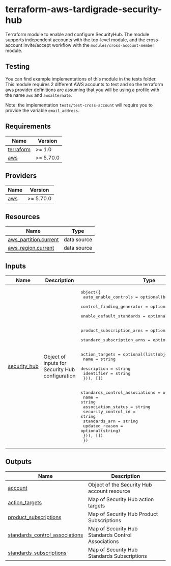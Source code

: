 # terraform-aws-tardigrade-security-hub
Terraform module to enable and configure SecurityHub. The module supports independent
accounts with the top-level module, and the cross-account invite/accept workflow with
the `modules/cross-account-member` module.

## Testing
You can find example implementations of this module in the tests folder. This module
requires 2 different AWS accounts to test and so the terraform aws provider definitions
are assuming that you will be using a profile with the name `aws` and `awsalternate`.

Note: the implementation `tests/test-cross-account` will require you to provide the variable
`email_address`.

<!-- BEGIN TFDOCS -->
## Requirements

| Name | Version |
|------|---------|
| <a name="requirement_terraform"></a> [terraform](#requirement\_terraform) | >= 1.0 |
| <a name="requirement_aws"></a> [aws](#requirement\_aws) | >= 5.70.0 |

## Providers

| Name | Version |
|------|---------|
| <a name="provider_aws"></a> [aws](#provider\_aws) | >= 5.70.0 |

## Resources

| Name | Type |
|------|------|
| [aws_partition.current](https://registry.terraform.io/providers/hashicorp/aws/latest/docs/data-sources/partition) | data source |
| [aws_region.current](https://registry.terraform.io/providers/hashicorp/aws/latest/docs/data-sources/region) | data source |

## Inputs

| Name | Description | Type | Default | Required |
|------|-------------|------|---------|:--------:|
| <a name="input_security_hub"></a> [security\_hub](#input\_security\_hub) | Object of inputs for Security Hub configuration | <pre>object({<br>    auto_enable_controls      = optional(bool, true)<br>    control_finding_generator = optional(string)<br>    enable_default_standards  = optional(bool, true)<br><br>    product_subscription_arns  = optional(list(string), [])<br>    standard_subscription_arns = optional(list(string), [])<br><br>    action_targets = optional(list(object({<br>      name        = string<br>      description = string<br>      identifier  = string<br>    })), [])<br><br>    standards_control_associations = optional(list(object({<br>      name                = string<br>      association_status  = string<br>      security_control_id = string<br>      standards_arn       = string<br>      updated_reason      = optional(string)<br>    })), [])<br>  })</pre> | `{}` | no |

## Outputs

| Name | Description |
|------|-------------|
| <a name="output_account"></a> [account](#output\_account) | Object of the Security Hub account resource |
| <a name="output_action_targets"></a> [action\_targets](#output\_action\_targets) | Map of Security Hub action targets |
| <a name="output_product_subscriptions"></a> [product\_subscriptions](#output\_product\_subscriptions) | Map of Security Hub Product Subscriptions |
| <a name="output_standards_control_associations"></a> [standards\_control\_associations](#output\_standards\_control\_associations) | Map of Security Hub Standards Control Associations |
| <a name="output_standards_subscriptions"></a> [standards\_subscriptions](#output\_standards\_subscriptions) | Map of Security Hub Standards Subscriptions |

<!-- END TFDOCS -->
